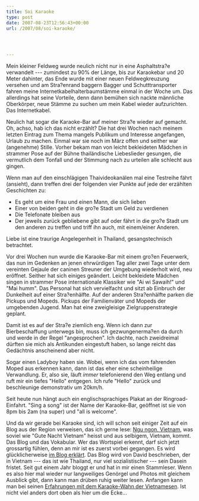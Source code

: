 ```yaml
---
title: Soi Karaoke
type: post
date: 2007-08-23T12:56:43+00:00
url: /2007/08/soi-karaoke/




---
```

Mein kleiner Feldweg wurde neulich nicht nur in eine Asphaltstra?e verwandelt --- zumindest zu 90% der Länge, bis zur Karaokebar und 20 Meter dahinter, das Ende wurde mit einer neuen Feldwegkreuzung versehen und am Stra?enrand baggern Bagger und Schutttransporter fahren meine Internetkabelhalterbaumstämme einmal in der Woche um. Das allerdings hat seine Vorteile, denn dann bemühen sich nackte männliche Oberkörper, neue Stämme zu suchen um mein Kabel wieder aufzurichten. Das Internetkabel.

Neulich hat sogar die Karaoke-Bar auf meiner Stra?e wieder auf gemacht. Oh, achso, hab ich das nicht erzählt? Die hat drei Wochen nach meinem letzten Eintrag zum Thema mangels Publikum und Interesse angefangen, Urlaub zu machen. Einmal war sie noch im März offen und seither war (angenehme) Stille. Vorher bekam man von leicht bekleideten Mädchen in strammer Pose auf der Bühne thailändische Liebeslieder gesungen, die vermutlich dem Tonfall und der Stimmung nach zu urteilen alle schlecht aus gingen.

Wenn man auf den einschlägigen Thaivideokanälen mal eine Testreihe fährt (ansieht), dann treffen drei der folgenden vier Punkte auf jede der erzählten Geschichten zu:

  * Es geht um eine Frau und einen Mann, die sich lieben
  * Einer von beiden geht in die gro?e Stadt um Geld zu verdienen
  * Die Telefonate bleiben aus
  * Der jeweils zurück gebliebene gibt auf oder fährt in die gro?e Stadt um den anderen zu treffen und triff ihn auch, mit einem/einer Anderen.

Liebe ist eine traurige Angelegenheit in Thailand, gesangstechnisch betrachtet.

Vor drei Wochen nun wurde die Karaoke-Bar mit einem gro?en Feuerwerk, das nun im Gedenken an jenen ehrwürdigen Tag aller zwei Tage unter dem vereinten Gejaule der caninen Streuner der Umgebung wiederholt wird, neu eröffnet. Seither hat sich einiges geändert. Leicht bekleidete Mädchen singen in strammer Pose internationale Klassiker wie "Ai wi Sawaih!" und "Mai humm". Das Personal hat sich vervielfacht und sitzt ab Einbruch der Dunkelheit auf einer Stra?enhälfte. Auf der anderen Stra?enhälfte parken die Pickups und Mopeds. Pickups der Familienväter und Mopeds der umgebenden Jugend. Man hat eine zweigleisige Zielgruppenstrategie geplant.

Damit ist es auf der Stra?e ziemlich eng. Wenn ich dann zur Bierbeschaffung unterwegs bin, muss ich gezwungenerma?en da durch und werde in der Regel "angesprochen". Ich dachte, nach zweidreimal dürften sie mich als Antikunden eingestuft haben, so lange reicht das Gedächtnis anscheinend aber nicht.

Sogar einen Ladyboy haben sie. Wobei, wenn ich das vom fahrenden Moped aus erkennen kann, dann ist das eher eine scheinheilige Verwandlung. Er, also sie, läuft _immer_ telefonierend den Weg entlang und ruft mir ein tiefes "Hello" entgegen. Ich rufe "Hello" zurück und beschleunige demonstrativ um 20km/h.

Seit heute nun hängt auch ein englischsprachiges Plakat an der Ringroad-Einfahrt. "Sing a song" ist der Name der Karaoke-Bar, geöffnet ist sie von 8pm bis 2am (na super) und "all is welcome".

Und da wir gerade bei Karaoke sind, ich will schon seit einiger Zeit auf ein Blog aus der Region verweisen, das ich gerne lese: [Ngu ngon, Vietnam][1], was soviel wie "Gute Nacht Vietnam" heisst und aus selbigem, Vietnam, kommt. Das Blog und das Vokabular. Wer das Wortspiel erkennt, darf sich jetzt grossartig fühlen, denn an mir ist es zuerst vorbei gegangen. Es wird glücklicherweise [im Blog erklärt][2]. Das Blog wird von David beschrieben, der in Vietnam --- das ist wie Thailand, nur viel sozialistischer --- sein Dasein fristet. Seit gut einem Jahr bloggt er und hat in mir einen Stammleser. Wenn es also hier mal wieder nur langweiliges Genörgel und Photos mit gleichem Ausblick gibt, dann kann man drüben ruhig weiter lesen. Anfangen kann man bei seinen [Erfahrungen mit dem Karaoke-Wahn der Vietnamesen][3]. Ist nicht viel anders dort oben als hier um die Ecke...

 [1]: http://www.frogier.de/blog/
 [2]: http://www.frogier.de/blog/titel/
 [3]: http://www.frogier.de/blog/archives/268
